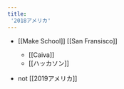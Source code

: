 ```yaml
---
title:
 '2018アメリカ'
---
```


- [[Make School]] [[San Fransisco]]
    - [[Caiva]]
    - [[ハッカソン]]

- not [[2019アメリカ]]
